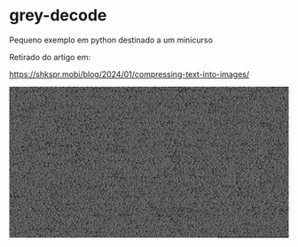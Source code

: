 # grey-decode
Pequeno exemplo em python destinado a um minicurso

Retirado do artigo em:

https://shkspr.mobi/blog/2024/01/compressing-text-into-images/

<img src="ascii_grey.png">
